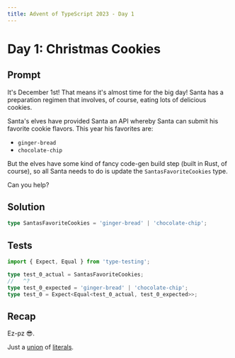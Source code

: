 ```yaml
---
title: Advent of TypeScript 2023 - Day 1
---
```


# Day 1: Christmas Cookies

## Prompt

It's December 1st!
That means it's almost time for the big day!
Santa has a preparation regimen that involves, of course, eating lots of delicious cookies.

Santa's elves have provided Santa an API whereby Santa can submit his favorite cookie flavors.
This year his favorites are:

- `ginger-bread`
- `chocolate-chip`

But the elves have some kind of fancy code-gen build step (built in Rust, of course),
so all Santa needs to do is update the `SantasFavoriteCookies` type.

Can you help?

## Solution

```typescript
type SantasFavoriteCookies = 'ginger-bread' | 'chocolate-chip';
```

## Tests

```typescript
import { Expect, Equal } from 'type-testing';

type test_0_actual = SantasFavoriteCookies;
//   ^?
type test_0_expected = 'ginger-bread' | 'chocolate-chip';
type test_0 = Expect<Equal<test_0_actual, test_0_expected>>;
```

## Recap

Ez-pz 😎.

Just a [union](https://www.typescriptlang.org/docs/handbook/2/everyday-types.html#union-types) of [literals](https://www.typescriptlang.org/docs/handbook/2/everyday-types.html#literal-types).
